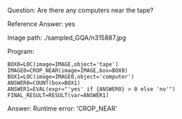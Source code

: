 Question: Are there any computers near the tape?

Reference Answer: yes

Image path: ./sampled_GQA/n315887.jpg

Program:

```
BOX0=LOC(image=IMAGE,object='tape')
IMAGE0=CROP_NEAR(image=IMAGE,box=BOX0)
BOX1=LOC(image=IMAGE0,object='computer')
ANSWER0=COUNT(box=BOX1)
ANSWER1=EVAL(expr="'yes' if {ANSWER0} > 0 else 'no'")
FINAL_RESULT=RESULT(var=ANSWER1)
```
Answer: Runtime error: 'CROP_NEAR'

